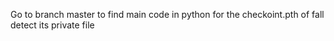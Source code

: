 Go to branch master to find main code in python 
for the checkoint.pth of fall detect its private file 
